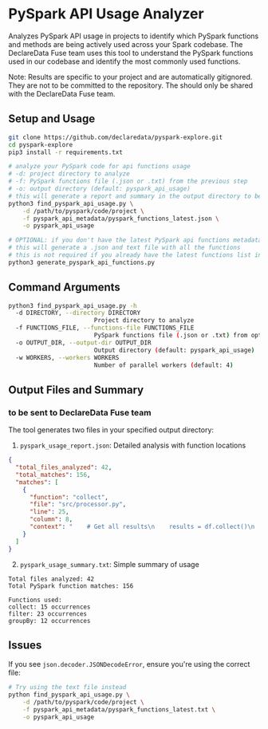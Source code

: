# PySpark API Usage Analyzer

Analyzes PySpark API usage in projects to identify which PySpark functions and methods are being actively used across your Spark codebase. The DeclareData Fuse team uses this tool to understand the PySpark functions used in our codebase and identify the most commonly used functions.

Note: Results are specific to your project and are automatically gitignored. They are not to be committed to the repository. The should only be shared with the DeclareData Fuse team.

## Setup and Usage

```bash
git clone https://github.com/declaredata/pyspark-explore.git
cd pyspark-explore
pip3 install -r requirements.txt
```

```bash
# analyze your PySpark code for api functions usage
# -d: project directory to analyze
# -f: PySpark functions file (.json or .txt) from the previous step
# -o: output directory (default: pyspark_api_usage)
# this will generate a report and summary in the output directory to be sent to the DeclareData Fuse team
python3 find_pyspark_api_usage.py \
    -d /path/to/pyspark/code/project \
    -f pyspark_api_metadata/pyspark_functions_latest.json \
    -o pyspark_api_usage
```

```bash
# OPTIONAL: if you don't have the latest PySpark api functions metadata
# this will generate a .json and text file with all the functions
# this is not required if you already have the latest functions list in the pyspark_api_metadata directory
python3 generate_pyspark_api_functions.py
```

## Command Arguments

```bash
python3 find_pyspark_api_usage.py -h
  -d DIRECTORY, --directory DIRECTORY
                        Project directory to analyze
  -f FUNCTIONS_FILE, --functions-file FUNCTIONS_FILE
                        PySpark functions file (.json or .txt) from optional previous step
  -o OUTPUT_DIR, --output-dir OUTPUT_DIR
                        Output directory (default: pyspark_api_usage)
  -w WORKERS, --workers WORKERS
                        Number of parallel workers (default: 4)
```

## Output Files and Summary
### to be sent to DeclareData Fuse team

The tool generates two files in your specified output directory:

1. `pyspark_usage_report.json`: Detailed analysis with function locations
```json
{
  "total_files_analyzed": 42,
  "total_matches": 156,
  "matches": [
    {
      "function": "collect",
      "file": "src/processor.py",
      "line": 25,
      "column": 8,
      "context": "    # Get all results\n    results = df.collect()\n    process_results(results)"
    }
  ]
}
```

2. `pyspark_usage_summary.txt`: Simple summary of usage
```text
Total files analyzed: 42
Total PySpark function matches: 156

Functions used:
collect: 15 occurrences
filter: 23 occurrences
groupBy: 12 occurrences
```

## Issues

If you see `json.decoder.JSONDecodeError`, ensure you're using the correct file:
```bash
# Try using the text file instead
python find_pyspark_api_usage.py \
    -d /path/to/pyspark/code/project \
    -f pyspark_api_metadata/pyspark_functions_latest.txt \
    -o pyspark_api_usage
```
